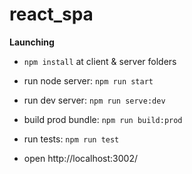 # react_spa

**Launching** 
  - `npm install` at client & server folders
  - run node server: `npm run start`
  - run dev server: `npm run serve:dev` 
  - build prod bundle: `npm run build:prod`
  - run tests: `npm run test` 

  - open http://localhost:3002/
